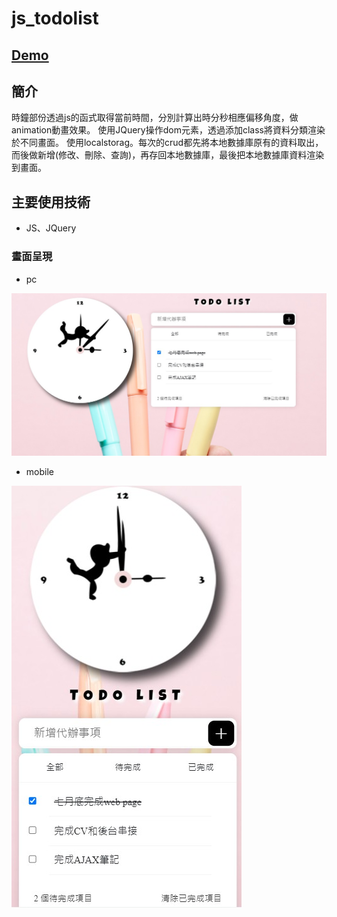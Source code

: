 # js_todolist


## [Demo](https://a120220ms25.github.io/js_todolist/)


## 簡介
時鐘部份透過js的函式取得當前時間，分別計算出時分秒相應偏移角度，做animation動畫效果。
使用JQuery操作dom元素，透過添加class將資料分類渲染於不同畫面。
使用localstorag。每次的crud都先將本地數據庫原有的資料取出，而後做新增(修改、刪除、查詢)，再存回本地數據庫，最後把本地數據庫資料渲染到畫面。


## 主要使用技術
* JS、JQuery

### 畫面呈現
* pc

![image](https://github.com/a120220ms25/pic/blob/master/js_todolist_pc.jpg?raw=true)


* mobile

![image](https://github.com/a120220ms25/pic/blob/master/js_todolist_moblie.jpg?raw=true)
